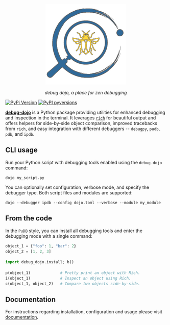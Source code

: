 <p align="center">
  <img src="https://github.com/bwrob/debug-dojo/blob/main/docs/logo/logo_python.png?raw=true" alt="debug dojo" style="width:50%; max-width:300px;"/>
</p>

<p align="center">
    <em>debug dojo, a place for zen debugging</em>
</p>

[![PyPi Version](https://img.shields.io/pypi/v/debug-dojo.svg?style=flat-square)](https://pypi.org/project/debug-dojo)
[![PyPI pyversions](https://img.shields.io/pypi/pyversions/debug-dojo.svg?style=flat-square)](https://pypi.org/pypi/debug-dojo/)

[**debug-dojo**](https://bwrob.github.io/debug-dojo/) is a Python package providing utilities for enhanced debugging and inspection in the terminal.
It leverages [`rich`](https://github.com/Textualize/rich) for beautiful output and offers helpers for side-by-side object comparison, improved tracebacks from `rich`, and easy integration with different debuggers -- `debugpy`, `pudb`, `pdb`, and `ipdb`.

## CLI usage

Run your Python script with debugging tools enabled using the `debug-dojo` command:

```console
dojo my_script.py
```

You can optionally set configuration, verbose mode, and specify the debugger type. Both script files and modules are supported:

```console
dojo --debugger ipdb --config dojo.toml --verbose --module my_module
```

## From the code

In the `PuDB` style, you can install all debugging tools and enter the debugging mode with a single command:

```python
object_1 = {"foo": 1, "bar": 2}
object_2 = [1, 2, 3]

import debug_dojo.install; b()

p(object_1)             # Pretty print an object with Rich.
i(object_1)             # Inspect an object using Rich.
c(object_1, object_2)   # Compare two objects side-by-side.

```

## Documentation

For instructions regarding installation, configuration and usage please visit [documentation](https://bwrob.github.io/debug-dojo/).
